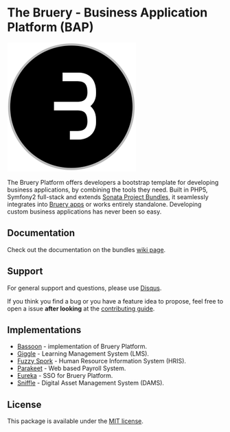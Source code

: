 # The Bruery - Business Application Platform  (BAP)

![Alt text](https://raw.githubusercontent.com/bruery/platform/master/src/platform/Resources/img/bruery-logo2.png "Bruery")

The Bruery Platform offers developers a bootstrap template for developing business applications, by combining the tools they need. Built in PHP5, Symfony2 full-stack and extends [Sonata Project Bundles](http://sonata-project.org), it seamlessly integrates
into [Bruery apps](https://github.com/bruery) or works entirely standalone.
Developing custom business applications has never been so easy.

## Documentation

Check out the documentation on the bundles [wiki page](https://github.com/bruery/platform/wiki).

## Support

For general support and questions, please use [Disqus](https://disqus.com/home/channel/thebruery/discussion/channel-thebruery/bug_reporting).

If you think you find a bug or you have a feature idea to propose, feel free to open a issue
**after looking** at the [contributing guide](CONTRIBUTING.md).

## Implementations

- [Bassoon](https://github.com/bruery/bassoon) - implementation of Bruery Platform.
- [Giggle](https://github.com/bruery/giggle) - Learning Management System (LMS).
- [Fuzzy Spork](https://github.com/bruery/fuzzy-spork) - Human Resource Information System (HRIS).
- [Parakeet](https://github.com/bruery/parakeet) - Web based Payroll System.
- [Eureka](https://github.com/bruery/eureka) - SSO for Bruery Platform.
- [Sniffle](https://github.com/bruery/sniffle) - Digital Asset Management System (DAMS).

## License

This package is available under the [MIT license](LICENSE).